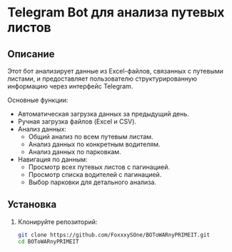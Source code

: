 # Telegram Bot для анализа путевых листов

## Описание
Этот бот анализирует данные из Excel-файлов, связанных с путевыми листами, и предоставляет пользователю структурированную информацию через интерфейс Telegram.

Основные функции:
- Автоматическая загрузка данных за предыдущий день.
- Ручная загрузка файлов (Excel и CSV).
- Анализ данных:
  - Общий анализ по всем путевым листам.
  - Анализ данных по конкретным водителям.
  - Анализ данных по парковкам.
- Навигация по данным:
  - Просмотр всех путевых листов с пагинацией.
  - Просмотр списка водителей с пагинацией.
  - Выбор парковки для детального анализа.

## Установка
1. Клонируйте репозиторий:
   ```bash
   git clone https://github.com/FoxxxySOne/BOToWARnyPRIMEIT.git
   cd BOToWARnyPRIMEIT